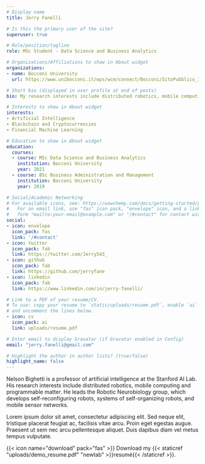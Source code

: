 ```yaml
---
# Display name
title: Jerry Fanelli

# Is this the primary user of the site?
superuser: true

# Role/position/tagline
role: MSc Student - Data Science and Business Analytics

# Organizations/Affiliations to show in About widget
organizations:
- name: Bocconi University
  url: https://www.unibocconi.it/wps/wcm/connect/Bocconi/SitoPubblico_IT/Albero+di+navigazione/Home/

# Short bio (displayed in user profile at end of posts)
bio: My research interests include distributed robotics, mobile computing and programmable matter.

# Interests to show in About widget
interests:
- Artificial Intelligence
- Blockchain and Cryptocurrencies
- Financial Machine Learning

# Education to show in About widget
education:
  courses:
  - course: MSc Data Science and Business Analytics
    institution: Bocconi University
    year: 2021
  - course: BSc Business Administration and Management
    institution: Bocconi University
    year: 2019

# Social/Academic Networking
# For available icons, see: https://wowchemy.com/docs/getting-started/page-builder/#icons
#   For an email link, use "fas" icon pack, "envelope" icon, and a link in the
#   form "mailto:your-email@example.com" or "/#contact" for contact widget.
social:
- icon: envelope
  icon_pack: fas
  link: '/#contact'
- icon: twitter
  icon_pack: fab
  link: https://twitter.com/Jerry543_
- icon: github
  icon_pack: fab
  link: https://github.com/jerryfane
- icon: linkedin
  icon_pack: fab
  link: https://www.linkedin.com/in/jerry-fanelli/

# Link to a PDF of your resume/CV.
# To use: copy your resume to `static/uploads/resume.pdf`, enable `ai` icons in `params.toml`,
# and uncomment the lines below.
- icon: cv
  icon_pack: ai
  link: uploads/resume.pdf

# Enter email to display Gravatar (if Gravatar enabled in Config)
email: "jerry.fanelli@gmail.com"

# Highlight the author in author lists? (true/false)
highlight_name: false
---
```


Nelson Bighetti is a professor of artificial intelligence at the Stanford AI Lab. His research interests include distributed robotics, mobile computing and programmable matter. He leads the Robotic Neurobiology group, which develops self-reconfiguring robots, systems of self-organizing robots, and mobile sensor networks.

Lorem ipsum dolor sit amet, consectetur adipiscing elit. Sed neque elit, tristique placerat feugiat ac, facilisis vitae arcu. Proin eget egestas augue. Praesent ut sem nec arcu pellentesque aliquet. Duis dapibus diam vel metus tempus vulputate.

{{< icon name="download" pack="fas" >}} Download my {{< staticref "uploads/demo_resume.pdf" "newtab" >}}resumé{{< /staticref >}}.
